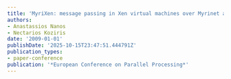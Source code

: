 ```yaml
---
title: 'MyriXen: message passing in Xen virtual machines over Myrinet and Ethernet'
authors:
- Anastassios Nanos
- Nectarios Koziris
date: '2009-01-01'
publishDate: '2025-10-15T23:47:51.444791Z'
publication_types:
- paper-conference
publication: '*European Conference on Parallel Processing*'
---
```

